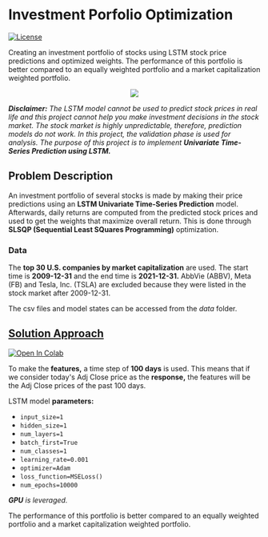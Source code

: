 # Investment Porfolio Optimization

<a href="https://github.com/georgemuriithi/investment-portfolio-optim/blob/main/LICENSE">
    <img alt="License" src="https://img.shields.io/github/license/georgemuriithi/investment-portfolio-optim.svg?color=blue&cachedrop">
</a>

Creating an investment portfolio of stocks using LSTM stock price predictions and optimized weights. The performance of this portfolio is better compared to an equally weighted portfolio and a market capitalization weighted portfolio.

<p align="center">
  <img src="https://user-images.githubusercontent.com/21691211/155658959-cfd8f6cf-2baa-4a6a-afa8-274e7eddb3fd.png">
</p>

***Disclaimer:** The LSTM model cannot be used to predict stock prices in real life and this project cannot help you make investment decisions in the stock market. The stock market is highly unpredictable, therefore, prediction models do not work. In this project, the validation phase is used for analysis. The purpose of this project is to implement **Univariate Time-Series Prediction using LSTM.***

## Problem Description
An investment portfolio of several stocks is made by making their price predictions using an **LSTM Univariate Time-Series Prediction** model. Afterwards, daily returns are computed from the predicted stock prices and used to get the weights that maximize overall return. This is done through **SLSQP (Sequential Least SQuares Programming)** optimization.

### Data
The **top 30 U.S. companies by market capitalization** are used. The start time is **2009-12-31** and the end time is **2021-12-31.** AbbVie (ABBV), Meta (FB) and Tesla, Inc. (TSLA) are excluded because they were listed in the stock market after 2009-12-31.

The csv files and model states can be accessed from the *data* folder.

## <a href="https://github.com/georgemuriithi/investment-portfolio-optim/blob/main/Investment-Portfolio-Optimization.ipynb">Solution Approach</a>
<a href="https://colab.research.google.com/drive/1Rd7xhUgp3OQO5u-bGqIT4cb29zJvWeXG?usp=sharing">
    <img alt="Open In Colab" src="https://colab.research.google.com/assets/colab-badge.svg">
</a>

To make the **features,** a time step of **100 days** is used. This means that if we consider today's Adj Close price as the **response,** the features will be the Adj Close prices of the past 100 days.

LSTM model **parameters:**

- `input_size=1`
- `hidden_size=1`
- `num_layers=1`
- `batch_first=True`
- `num_classes=1`
- `learning_rate=0.001`
- `optimizer=Adam`
- `loss_function=MSELoss()`
- `num_epochs=10000`

***GPU** is leveraged.*

The performance of this portfolio is better compared to an equally weighted portfolio and a market capitalization weighted portfolio.
